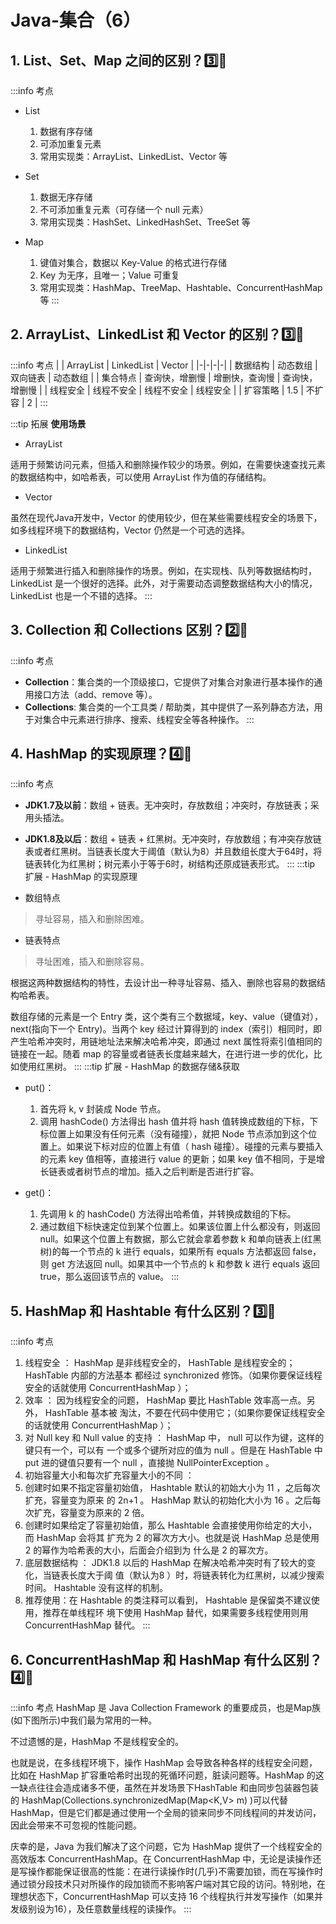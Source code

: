 # Java-集合（6）

## 1. List、Set、Map 之间的区别？3️⃣🍎
:::info 考点
* List
    1. 数据有序存储
    2. 可添加重复元素
    3. 常用实现类：ArrayList、LinkedList、Vector 等

* Set
    1. 数据无序存储
    2. 不可添加重复元素（可存储一个 null 元素）
    3. 常用实现类：HashSet、LinkedHashSet、TreeSet 等

* Map
    1. 键值对集合，数据以 Key-Value 的格式进行存储
    2. Key 为无序，且唯一；Value 可重复
    3. 常用实现类：HashMap、TreeMap、Hashtable、ConcurrentHashMap 等
:::

## 2. ArrayList、LinkedList 和 Vector 的区别？3️⃣🍐
:::info 考点
| | ArrayList | LinkedList | Vector |
|-|-|-|-|
| 数据结构 | 动态数组 | 双向链表 | 动态数组 |
| 集合特点 | 查询快，增删慢 | 增删快，查询慢 | 查询快，增删慢 |
| 线程安全 | 线程不安全 | 线程不安全 | 线程安全 |
| 扩容策略 | 1.5 | 不扩容 | 2 |
:::

:::tip 拓展
**使用场景**

* ArrayList

适用于频繁访问元素，但插入和删除操作较少的场景。例如，在需要快速查找元素的数据结构中，如哈希表，可以使用 ArrayList 作为值的存储结构。

* Vector

虽然在现代Java开发中，Vector 的使用较少，但在某些需要线程安全的场景下，如多线程环境下的数据结构，Vector 仍然是一个可选的选择。

* LinkedList

适用于频繁进行插入和删除操作的场景。例如，在实现栈、队列等数据结构时，LinkedList 是一个很好的选择。此外，对于需要动态调整数据结构大小的情况，LinkedList 也是一个不错的选择。
:::

## 3. Collection 和 Collections 区别？2️⃣🍏
:::info 考点
- **Collection**：集合类的一个顶级接口，它提供了对集合对象进行基本操作的通用接口方法（add、remove 等）。
- **Collections**: 集合类的一个工具类 / 帮助类，其中提供了一系列静态方法，用于对集合中元素进行排序、搜索、线程安全等各种操作。
:::

## 4. HashMap 的实现原理？4️⃣🍑
:::info 考点
- **JDK1.7及以前**：数组 + 链表。无冲突时，存放数组；冲突时，存放链表；采用头插法。

- **JDK1.8及以后**：数组 + 链表 + 红黑树。无冲突时，存放数组；有冲突存放链表或者红黑树。当链表长度大于阈值（默认为8）并且数组长度大于64时，将链表转化为红黑树；树元素小于等于6时，树结构还原成链表形式。
:::
:::tip 扩展 - HashMap 的实现原理

* 数组特点
> 寻址容易，插入和删除困难。
* 链表特点
> 寻址困难，插入和删除容易。

根据这两种数据结构的特性，去设计出一种寻址容易、插入、删除也容易的数据结构哈希表。

数组存储的元素是一个 Entry 类，这个类有三个数据域，key、value（键值对），next(指向下一个 Entry)。当两个 key 经过计算得到的 index（索引）相同时，即产生哈希冲突时，用链地址法来解决哈希冲突，即通过 next 属性将索引值相同的链接在一起。随着 map 的容量或者链表长度越来越大，在进行进一步的优化，比如使用红黑树。
:::
:::tip 扩展 - HashMap 的数据存储&获取
* put()：
  1. 首先将 k, v 封装成 Node 节点。
  2. 调用 hashCode() 方法得出 hash 值并将 hash 值转换成数组的下标，下标位置上如果没有任何元素（没有碰撞），就把 Node 节点添加到这个位置上。如果说下标对应的位置上有值（ hash 碰撞）。碰撞的元素与要插入的元素 key 值相等，直接进行 value 的更新；如果 key 值不相同，于是增长链表或者树节点的增加。插入之后判断是否进行扩容。

* get()：
  1. 先调用 k 的 hashCode() 方法得出哈希值，并转换成数组的下标。
  2. 通过数组下标快速定位到某个位置上。如果该位置上什么都没有，则返回 null。如果这个位置上有数据，那么它就会拿着参数 k 和单向链表上(红黑树)的每一个节点的 k 进行 equals，如果所有 equals 方法都返回 false，则 get 方法返回 null。如果其中一个节点的 k 和参数 k 进行 equals 返回 true，那么返回该节点的 value。
:::

## 5. HashMap 和 Hashtable 有什么区别？3️⃣🍒
:::info 考点
1. 线程安全 ： HashMap 是非线程安全的， HashTable 是线程安全的； HashTable 内部的方法基本
都经过 synchronized 修饰。（如果你要保证线程安全的话就使用 ConcurrentHashMap ）；
2. 效率 ： 因为线程安全的问题， HashMap 要比 HashTable 效率高一点。另外， HashTable 基本被
淘汰，不要在代码中使用它；（如果你要保证线程安全的话就使用 ConcurrentHashMap ）；
3. 对 Null key 和 Null value 的支持 ： HashMap 中， null 可以作为键，这样的键只有一个，可以有
一个或多个键所对应的值为 null 。但是在 HashTable 中 put 进的键值只要有一个 null ，直接抛
NullPointerException 。
4. 初始容量大小和每次扩充容量大小的不同 ：
5. 创建时如果不指定容量初始值， Hashtable 默认的初始大小为 11 ，之后每次扩充，容量变为原来
的 2n+1 。 HashMap 默认的初始化大小为 16 。之后每次扩充，容量变为原来的 2 倍。
6. 创建时如果给定了容量初始值，那么 Hashtable 会直接使用你给定的大小，而 HashMap 会将其
扩充为 2 的幂次方大小。也就是说 HashMap 总是使用 2 的幂作为哈希表的大小，后面会介绍到为
什么是 2 的幂次方。
7. 底层数据结构 ： JDK1.8 以后的 HashMap 在解决哈希冲突时有了较大的变化，当链表长度大于阈 值（默认为8 ）时，将链表转化为红黑树，以减少搜索时间。 Hashtable 没有这样的机制。
8. 推荐使用：在 Hashtable 的类注释可以看到， Hashtable 是保留类不建议使用，推荐在单线程环
境下使用 HashMap 替代，如果需要多线程使用则用 ConcurrentHashMap 替代。
:::


## 6. ConcurrentHashMap 和 HashMap 有什么区别？4️⃣🍓
:::info 考点
HashMap 是 Java Collection Framework 的重要成员，也是Map族(如下图所示)中我们最为常用的一种。

不过遗憾的是，HashMap 不是线程安全的。

也就是说，在多线程环境下，操作 HashMap 会导致各种各样的线程安全问题，比如在 HashMap 扩容重哈希时出现的死循环问题，脏读问题等。HashMap 的这一缺点往往会造成诸多不便，虽然在并发场景下HashTable 和由同步包装器包装的 HashMap(Collections.synchronizedMap(Map<K,V> m) )可以代替 HashMap，但是它们都是通过使用一个全局的锁来同步不同线程间的并发访问，因此会带来不可忽视的性能问题。

庆幸的是，Java 为我们解决了这个问题，它为 HashMap 提供了一个线程安全的高效版本 ConcurrentHashMap。在 ConcurrentHashMap 中，无论是读操作还是写操作都能保证很高的性能：在进行读操作时(几乎)不需要加锁，而在写操作时通过锁分段技术只对所操作的段加锁而不影响客户端对其它段的访问。特别地，在理想状态下，ConcurrentHashMap 可以支持 16 个线程执行并发写操作（如果并发级别设为16），及任意数量线程的读操作。
:::
